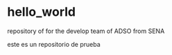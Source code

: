 # hello_world
repository of for the develop team of ADSO from SENA

este es un repositorio de prueba
